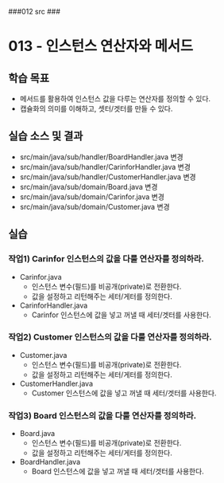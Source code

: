 ###012 src ###

# 013 - 인스턴스 연산자와 메서드

## 학습 목표

- 메서드를 활용하여 인스턴스 값을 다루는 연산자를 정의할 수 있다.
- 캡슐화의 의미를 이해하고, 셋터/겟터를 만들 수 있다.

## 실습 소스 및 결과

- src/main/java/sub/handler/BoardHandler.java 변경
- src/main/java/sub/handler/CarinforHandler.java 변경
- src/main/java/sub/handler/CustomerHandler.java 변경
- src/main/java/sub/domain/Board.java 변경
- src/main/java/sub/domain/Carinfor.java 변경
- src/main/java/sub/domain/Customer.java 변경

## 실습

### 작업1) Carinfor 인스턴스의 값을 다룰 연산자를 정의하라.

- Carinfor.java
  - 인스턴스 변수(필드)를 비공개(private)로 전환한다.
  - 값을 설정하고 리턴해주는 세터/게터를 정의한다.
- CarinforHandler.java
  - Carinfor 인스턴스에 값을 넣고 꺼낼 때 세터/겟터를 사용한다.

### 작업2) Customer 인스턴스의 값을 다룰 연산자를 정의하라.

- Customer.java
  - 인스턴스 변수(필드)를 비공개(private)로 전환한다.
  - 값을 설정하고 리턴해주는 세터/게터를 정의한다.
- CustomerHandler.java
  - Customer 인스턴스에 값을 넣고 꺼낼 때 세터/겟터를 사용한다.

### 작업3) Board 인스턴스의 값을 다룰 연산자를 정의하라.

- Board.java
  - 인스턴스 변수(필드)를 비공개(private)로 전환한다.
  - 값을 설정하고 리턴해주는 세터/게터를 정의한다.
- BoardHandler.java
  - Board 인스턴스에 값을 넣고 꺼낼 때 세터/겟터를 사용한다.